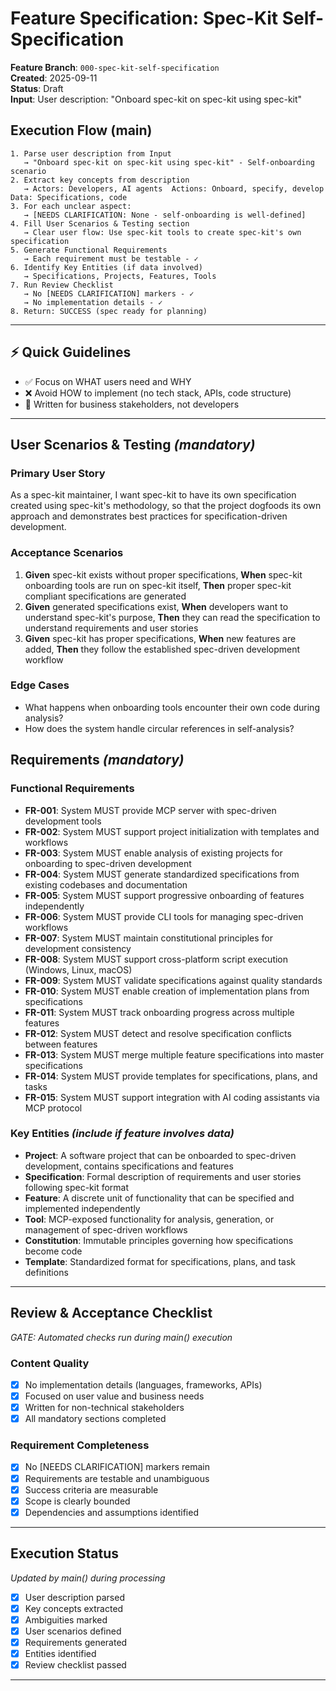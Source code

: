 # Feature Specification: Spec-Kit Self-Specification

**Feature Branch**: `000-spec-kit-self-specification`  
**Created**: 2025-09-11  
**Status**: Draft  
**Input**: User description: "Onboard spec-kit on spec-kit using spec-kit"

## Execution Flow (main)
```
1. Parse user description from Input
   → "Onboard spec-kit on spec-kit using spec-kit" - Self-onboarding scenario
2. Extract key concepts from description
   → Actors: Developers, AI agents  Actions: Onboard, specify, develop  Data: Specifications, code
3. For each unclear aspect:
   → [NEEDS CLARIFICATION: None - self-onboarding is well-defined]
4. Fill User Scenarios & Testing section
   → Clear user flow: Use spec-kit tools to create spec-kit's own specification
5. Generate Functional Requirements
   → Each requirement must be testable - ✓
6. Identify Key Entities (if data involved)
   → Specifications, Projects, Features, Tools
7. Run Review Checklist
   → No [NEEDS CLARIFICATION] markers - ✓
   → No implementation details - ✓
8. Return: SUCCESS (spec ready for planning)
```

---

## ⚡ Quick Guidelines
- ✅ Focus on WHAT users need and WHY
- ❌ Avoid HOW to implement (no tech stack, APIs, code structure)
- 👥 Written for business stakeholders, not developers

---

## User Scenarios & Testing *(mandatory)*

### Primary User Story
As a spec-kit maintainer, I want spec-kit to have its own specification created using spec-kit's methodology, so that the project dogfoods its own approach and demonstrates best practices for specification-driven development.

### Acceptance Scenarios
1. **Given** spec-kit exists without proper specifications, **When** spec-kit onboarding tools are run on spec-kit itself, **Then** proper spec-kit compliant specifications are generated
2. **Given** generated specifications exist, **When** developers want to understand spec-kit's purpose, **Then** they can read the specification to understand requirements and user stories
3. **Given** spec-kit has proper specifications, **When** new features are added, **Then** they follow the established spec-driven development workflow

### Edge Cases
- What happens when onboarding tools encounter their own code during analysis?
- How does the system handle circular references in self-analysis?

## Requirements *(mandatory)*

### Functional Requirements
- **FR-001**: System MUST provide MCP server with spec-driven development tools
- **FR-002**: System MUST support project initialization with templates and workflows
- **FR-003**: System MUST enable analysis of existing projects for onboarding to spec-driven development
- **FR-004**: System MUST generate standardized specifications from existing codebases and documentation
- **FR-005**: System MUST support progressive onboarding of features independently
- **FR-006**: System MUST provide CLI tools for managing spec-driven workflows
- **FR-007**: System MUST maintain constitutional principles for development consistency
- **FR-008**: System MUST support cross-platform script execution (Windows, Linux, macOS)
- **FR-009**: System MUST validate specifications against quality standards
- **FR-010**: System MUST enable creation of implementation plans from specifications
- **FR-011**: System MUST track onboarding progress across multiple features
- **FR-012**: System MUST detect and resolve specification conflicts between features
- **FR-013**: System MUST merge multiple feature specifications into master specifications
- **FR-014**: System MUST provide templates for specifications, plans, and tasks
- **FR-015**: System MUST support integration with AI coding assistants via MCP protocol

### Key Entities *(include if feature involves data)*
- **Project**: A software project that can be onboarded to spec-driven development, contains specifications and features
- **Specification**: Formal description of requirements and user stories following spec-kit format
- **Feature**: A discrete unit of functionality that can be specified and implemented independently
- **Tool**: MCP-exposed functionality for analysis, generation, or management of spec-driven workflows
- **Constitution**: Immutable principles governing how specifications become code
- **Template**: Standardized format for specifications, plans, and task definitions

---

## Review & Acceptance Checklist
*GATE: Automated checks run during main() execution*

### Content Quality
- [x] No implementation details (languages, frameworks, APIs)
- [x] Focused on user value and business needs
- [x] Written for non-technical stakeholders
- [x] All mandatory sections completed

### Requirement Completeness
- [x] No [NEEDS CLARIFICATION] markers remain
- [x] Requirements are testable and unambiguous  
- [x] Success criteria are measurable
- [x] Scope is clearly bounded
- [x] Dependencies and assumptions identified

---

## Execution Status
*Updated by main() during processing*

- [x] User description parsed
- [x] Key concepts extracted
- [x] Ambiguities marked
- [x] User scenarios defined
- [x] Requirements generated
- [x] Entities identified
- [x] Review checklist passed

---